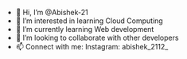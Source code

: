 - 👋 Hi, I’m @Abishek-21
- 👀 I’m interested in learning Cloud Computing 
- 🌱 I’m currently learning Web development
- 💞️ I’m looking to collaborate with other developers
- 📫 Connect with me:
Instagram: abishek_2112_

<!---
Abishek-21/Abishek-21 is a ✨ special ✨ repository because its `README.md` (this file) appears on your GitHub profile.
You can click the Preview link to take a look at your changes.
--->
